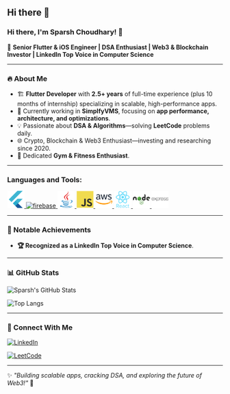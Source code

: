 ## Hi there 👋

### Hi there, I'm Sparsh Choudhary! 👋

🚀 **Senior Flutter & iOS Engineer | DSA Enthusiast | Web3 & Blockchain Investor | LinkedIn Top Voice in Computer Science**

---

### 🔥 About Me
- 🏗 **Flutter Developer** with **2.5+ years** of full-time experience (plus 10 months of internship) specializing in scalable, high-performance apps.
- 🏦 Currently working in **SimplfyVMS**, focusing on **app performance, architecture, and optimizations**.
- 💡 Passionate about **DSA & Algorithms**—solving **LeetCode** problems daily.
- 🌐 Crypto, Blockchain & Web3 Enthusiast—investing and researching since 2020.
- 🎯 Dedicated **Gym & Fitness Enthusiast**.

---

<h3 align="left">Languages and Tools:</h3>

<a href="https://dart.dev" target="_blank" rel="noreferrer">
<img src="https://raw.githubusercontent.com/devicons/devicon/master/icons/flutter/flutter-original.svg" alt="flutter" width="40" height="40"/>
</a>

<a href="https://firebase.google.com/" target="_blank" rel="noreferrer">
<img src="https://www.vectorlogo.zone/logos/firebase/firebase-icon.svg" alt="firebase" width="40" height="40"/>
</a>

<a href="https://www.java.com" target="_blank" rel="noreferrer">
<img src="https://raw.githubusercontent.com/devicons/devicon/master/icons/java/java-original.svg" alt="java" width="40" height="40"/>
</a>

<a href="https://developer.mozilla.org/en-US/docs/Web/JavaScript" target="_blank" rel="noreferrer">
<img src="https://raw.githubusercontent.com/devicons/devicon/master/icons/javascript/javascript-original.svg" alt="javascript" width="40" height="40"/>
</a>

<a href="https://aws.amazon.com" target="_blank" rel="noreferrer">
<img src="https://raw.githubusercontent.com/devicons/devicon/master/icons/amazonwebservices/amazonwebservices-original-wordmark.svg" alt="aws" width="40" height="40"/>
</a>

<a href="https://reactjs.org/" target="_blank" rel="noreferrer">
<img src="https://raw.githubusercontent.com/devicons/devicon/master/icons/react/react-original-wordmark.svg" alt="react" width="40" height="40"/>
</a>

<a href="https://nodejs.org" target="_blank" rel="noreferrer">
<img src="https://raw.githubusercontent.com/devicons/devicon/master/icons/nodejs/nodejs-original-wordmark.svg" alt="nodejs" width="40" height="40"/>
</a>

<a href="https://expressjs.com" target="_blank" rel="noreferrer">
<img src="https://raw.githubusercontent.com/devicons/devicon/master/icons/express/express-original-wordmark.svg" alt="express" width="40" height="40"/>
</a>


---

### 🚀 Notable Achievements
- **🏆 Recognized as a LinkedIn Top Voice in Computer Science**.


---

### 📊 GitHub Stats

![Sparsh's GitHub Stats](https://github-readme-stats.vercel.app/api?username=sparshchoudhary&show_icons=true&theme=radical)

![Top Langs](https://github-readme-stats.vercel.app/api/top-langs/?username=sparshchoudhary&layout=compact&theme=radical)

---

### 📢 Connect With Me

[![LinkedIn](https://img.shields.io/badge/LinkedIn-0A66C2?style=flat&logo=linkedin&logoColor=white)](www.linkedin.com/in/codewithsparsh)  

[![LeetCode](https://img.shields.io/badge/LeetCode-FFA116?style=flat&logo=leetcode&logoColor=white)]([https://leetcode.com/sparshchoudhary](https://leetcode.com/u/CodeWithSparsh))  

---

✨ _"Building scalable apps, cracking DSA, and exploring the future of Web3!"_ 🚀

